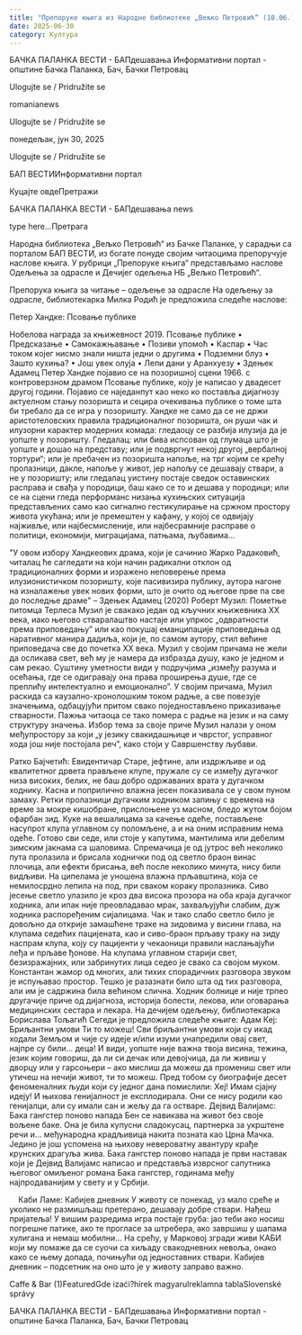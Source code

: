 ```yaml
---
title: "Препоруке књига из Народне библиотеке „Вељко Петровић“ (10.06.)"
date: 2025-06-30
category: Култура
---
```


БАЧКА ПАЛАНКА ВЕСТИ - БАПдешавања Информативни портал - општине Бачка Паланка, Бач, Бачки Петровац

Ulogujte se / Pridružite se

romanianews

Ulogujte se / Pridružite se

понедељак, јун 30, 2025

Ulogujte se / Pridružite se

БАП ВЕСТИИнформативни портал

Куцајте овдеПретражи

БАЧКА ПАЛАНКА ВЕСТИ - БАПдешавања news

type here...Претрага

Народна библиотека „Вељко Петровић“ из Бачке Паланке, у сарадњи са порталом БАП ВЕСТИ, из богате понуде својим читаоцима препоручује наслове књига. У рубрици „Препоруке књига“ представљамо наслове Одељења за одрасле и Дечијег одељења НБ „Вељко Петровић“.

Препорука књига за читање – одељење за одрасле
На одељењу за одрасле, библиотекарка Милка Родић је предложила следеће наслове:



Петер Хандке: Псовање публике

Нобелова награда за књижевност 2019. Псовање публике • Предсказање • Самокажњавање • Позиви упомоћ • Каспар • Час током којег нисмо знали ништа једни о другима • Подземни блуз • Зашто кухиња? • Још увек олуја • Лепи дани у Аранхуезу • Здењек Адамец
Петер Хандке појавио се на позоришној сцени 1966. с контроверзном драмом Псовање публике, коју је написао у двадесет другој години. Појавио се наједанпут као неко ко поставља дијагнозу актуелном стању позоришта и сецира очекивања публике о томе шта би требало да се игра у позоришту. Хандке не само да се не држи аристотеловских правила традиционалног позоришта, он руши чак и илузорни карактер модерних комада: гледаоцу се разбија илузија да је уопште у позоришту.
Гледалац: или бива испсован од глумаца што је уопште и дошао на представу; или је подвргнут некој другој „вербалној тортури“; или је пребачен из позоришта напоље, на трг којим се крећу пролазници, дакле, напоље у живот, јер напољу се дешавају ствари, а не у позоришту; или гледалац уистину постаје сведок оставинских расправа и свађа у породици, баш како се то и дешава у породици; или се на сцени гледа перформанс низања кухињских ситуација представљених само као сигнално гестикулирање на сржном простору живота укућана; или је премештен у кафану, у којој се одвијају најживље, или најбесмисленије, или најбесрамније расправе о политици, економији, миграцијама, патњама, љубавима…


&quot;У овом избору Хандкеових драма, који је сачинио Жарко Радаковић, читалац ће сагледати на који начин радикални отклон од традиционалних форми и изражено неповерење према илузионистичком позоришту, које пасивизира публику, аутора нагоне на изналажење увек нових форми, што је очито од његове прве па све до последње драме&quot; – Здењек Адамец (2020)
Роберт Музил: Пометње питомца Терлеса
Музил је свакако један од кључних књижевника XX века, иако његово стваралаштво настаје или упркос „одвратности према приповедању” или као покушај еманципације приповедања од наративног манира дадиља, који је, по самом аутору, стил већине приповедача све до почетка XX века.
Музил у својим причама не жели да осликава свет, већ му је намера да избразда душу, како је једном и сам рекао. Суштину уметности види у подручјима „између разума и осећања, где се одигравају она права проширења душе, где се преплићу интелектуално и емоционално”.
У својим причама, Музил раскида са каузално-хронолошким током радње, а све повезује значењима, одбацујући притом свако поједностављено приказивање стварности. Пажња читаоца се тако помера с радње на језик и на саму структуру значења. Избор тема за своје приче Музил налази у оном међупростору за који „у језику свакидашњице и чврстог, усправног хода још није постојала реч”, како стоји у Савршенству љубави.


Ратко Бајчетић: Евидентичар
Старе, јефтине, али издржљиве и од квалитетног дрвета прављене клупе, пружале су се између дугачког низа високих, белих, не баш добро одржаваних врата у дугачком ходнику. Касна и поприлично влажна јесен показивала се у свом пуном замаху. Ретки пролазници дугачким ходником запињу с времена на време за мокре кишобране, прислоњене уз масном, бледо жутом бојом офарбан зид. Куке на вешалицама за качење одеће, постављене насупрот клупа углавном су поломљене, а и на оним исправним нема одеће. Готово сви седе, или стоје у капутима, мантилима или дебелим зимским јакнама са шаловима. Спремачица је од јутрос већ неколико пута пролазила и брисала ходнички под од светло браон винас плочица, али ефекти брисања, већ
после неколико минута, нису били видљиви. На ципелама је уношена влажна прљавштина, која се немилосрдно лепила на под, при сваком кораку пролазника. Сиво јесење светло улазило је кроз два висока прозора на оба краја дугачког ходника, али ипак није преовладавао мрак, захваљујући слабим, дуж ходника распоређеним сијалицама. Чак и тако слабо светло било је довољно да открије замашћене траке на зидовима у висини глава, на клупама седећих пацијената, као и сиво-браон прљаву траку на зиду наспрам клупа, коју су пацијенти у чекаоници правили наслањајући леђа и прљаве ђонове.
На клупама углавном старији свет, безизражајних, или забринутих лица седео је свако са својом муком. Константан жамор од многих, али тихих спорадичних разговора звуком је испуњавао простор. Тешко је разазнати било шта од тих разговора, али им је садржина била већином слична. Ходник болнице и није трпео другачије приче од дијагноза, историја болести, лекова, или оговарања медицинских сестара и лекара.
На дечијем одељењу, библиотекарка Борислава Тољагић Сегеди је предложила следеће књиге:
Адам Кеј: Бриљантни умови
Ти то можеш!
Сви бриљантни умови који су икад ходали Земљом и чије су идеје и/или изуми унапредили овај свет, најпре су били… деца! И види, уопште није важна твоја висина, тежина, језик којим говориш, да ли си дечак или девојчица, да ли живиш у дворцу или у гарсоњери – ако мислиш да можеш да промениш свет или утичеш на нечији живот, ти то можеш. Пред тобом су биографије десет феноменалних људи који су једног дана помислили: Хеј! Имам сјајну идеју! И њихова генијалност је експлодирала. Они се нису родили као генијалци, али су имали сан и жељу да га остваре.
Дејвид Валијамс: Бака гангстер поново напада
Бен се навикава на живот без своје вољене баке. Она је била купусни сладокусац, партнерка за укрштене речи и… међународна крадљивица накита позната као Црна Мачка. Једино је још успомена на њихову невероватну авантуру крађе крунских драгуља жива. Бака гангстер поново напада је први наставак који је Дејвид Валијамс написао и представља изврсног сапутника његовог омиљеног романа Бака гангстер, годинама међу најпродаванијим у свету и у Србији.


 
 
Каби Ламе: Кабијев дневник
У животу се понекад, уз мало среће и уколико не размишљаш претерано, дешавају добре ствари. Нађеш пријатеља! У вишим разредима игра постаје груба: јао теби ако носиш погрешне патике, ако те прогласе за штребера, ако завршиш у шапама хулигана и немаш мобилни… На срећу, у Марковој згради живи КАБИ који му помаже да се суочи са хиљаду свакодневних невоља, онако како се њему допада, почињући од једноставних ствари. Кабијев дневник – подсетник на оно што је у животу заправо важно.

Caffe & Bar (1)FeaturedGde izaći?hírek magyarulreklamna tablaSlovenské správy

БАЧКА ПАЛАНКА ВЕСТИ - БАПдешавања Информативни портал - општине Бачка Паланка, Бач, Бачки Петровац
